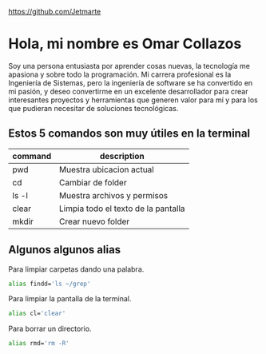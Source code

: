 https://github.com/Jetmarte

# Hola, mi nombre es Omar Collazos️

Soy una persona entusiasta por aprender cosas nuevas, la tecnología me apasiona y sobre todo la programación. Mi carrera profesional es la Ingeniería de Sistemas, pero la ingeniería de software se ha convertido en mi pasión, y deseo convertirme en un excelente desarrollador para crear interesantes proyectos y herramientas que generen valor para mí y para los que pudieran necesitar de soluciones tecnológicas.

## Estos 5 comandos son muy útiles en la terminal

| command | description                        |
|---------|------------------------------------|
| pwd     | Muestra ubicacion actual           |
| cd      | Cambiar de folder                  |
| ls -l   | Muestra archivos y permisos        |
| clear   | Limpia todo el texto de la pantalla|
| mkdir   | Crear nuevo folder                 |

## Algunos algunos alias

Para limpiar carpetas dando una palabra.
```bash
alias findd='ls ~/grep'
```
Para limpiar la pantalla de la terminal.
```bash
alias cl='clear'
```
Para borrar un directorio.
```bash
alias rmd='rm -R'
```